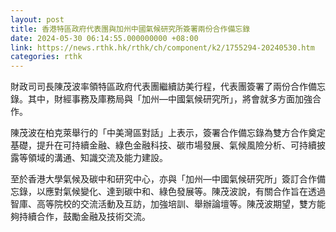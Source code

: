 ```yaml
---
layout: post
title: 香港特區政府代表團與加州中國氣候研究所簽署兩份合作備忘錄
date: 2024-05-30 06:14:55.000000000 +08:00
link: https://news.rthk.hk/rthk/ch/component/k2/1755294-20240530.htm
categories: rthk
---
```


財政司司長陳茂波率領特區政府代表團繼續訪美行程，代表團簽署了兩份合作備忘錄。其中，財經事務及庫務局與「加州—中國氣候研究所」，將會就多方面加強合作。

陳茂波在柏克萊舉行的「中美灣區對話」上表示，簽署合作備忘錄為雙方合作奠定基礎，提升在可持續金融、綠色金融科技、碳市場發展、氣候風險分析、可持續披露等領域的溝通、知識交流及能力建設。

至於香港大學氣候及碳中和研究中心，亦與「加州—中國氣候研究所」簽訂合作備忘錄，以應對氣候變化、達到碳中和、綠色發展等。陳茂波說，有關合作旨在透過智庫、高等院校的交流活動及互訪，加強培訓、舉辦論壇等。陳茂波期望，雙方能夠持續合作，鼓勵金融及技術交流。
